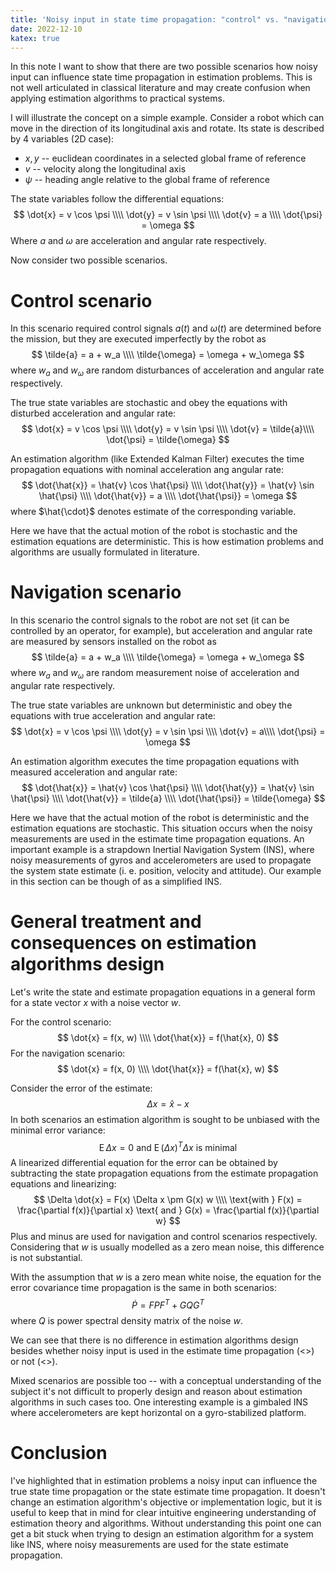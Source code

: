 ```yaml
---
title: 'Noisy input in state time propagation: "control" vs. "navigation"'
date: 2022-12-10
katex: true
---
```


In this note I want to show that there are two possible scenarios how noisy input can influence state time propagation in estimation problems.
This is not well articulated in classical literature and may create confusion when applying estimation algorithms to practical systems.

I will illustrate the concept on a simple example.
Consider a robot which can move in the direction of its longitudinal axis and rotate.
Its state is described by 4 variables (2D case):

* $x, y$ -- euclidean coordinates in a selected global frame of reference
* $v$ -- velocity along the longitudinal axis
* $\psi$ -- heading angle relative to the global frame of reference

The state variables follow the differential equations:
$$
\dot{x} = v \cos \psi \\\\
\dot{y} = v \sin \psi \\\\
\dot{v} = a \\\\
\dot{\psi} = \omega
$$
Where $a$ and $\omega$ are acceleration and angular rate respectively.

Now consider two possible scenarios.

# Control scenario

In this scenario required control signals $a(t)$ and $\omega(t)$ are determined before the mission, but they are executed imperfectly by the robot as 
$$
\tilde{a} = a + w_a \\\\
\tilde{\omega} = \omega + w_\omega
$$
where $w_a$ and $w_\omega$ are random disturbances of acceleration and angular rate respectively.

The true state variables are stochastic and obey the equations with disturbed acceleration and angular rate:
$$
\dot{x} = v \cos \psi \\\\
\dot{y} = v \sin \psi \\\\
\dot{v} = \tilde{a}\\\\
\dot{\psi} = \tilde{\omega}
$$

An estimation algorithm (like Extended Kalman Filter) executes the time propagation equations with nominal acceleration ang angular rate:
$$
\dot{\hat{x}} = \hat{v} \cos \hat{\psi} \\\\
\dot{\hat{y}} = \hat{v} \sin \hat{\psi} \\\\
\dot{\hat{v}} = a \\\\
\dot{\hat{\psi}} = \omega
$$
where $\hat{\cdot}$ denotes estimate of the corresponding variable.

Here we have that the actual motion of the robot is stochastic and the estimation equations are deterministic.
This is how estimation problems and algorithms are usually formulated in literature.

# Navigation scenario

In this scenario the control signals to the robot are not set (it can be controlled by an operator, for example), but acceleration and angular rate are measured by sensors installed on the robot as
$$
\tilde{a} = a + w_a \\\\
\tilde{\omega} = \omega + w_\omega
$$
where $w_a$ and $w_\omega$ are random measurement noise of acceleration and angular rate respectively.

The true state variables are unknown but deterministic and obey the equations with true acceleration and angular rate:
$$
\dot{x} = v \cos \psi \\\\
\dot{y} = v \sin \psi \\\\
\dot{v} = a\\\\
\dot{\psi} = \omega
$$

An estimation algorithm executes the time propagation equations with measured acceleration and angular rate:
$$
\dot{\hat{x}} = \hat{v} \cos \hat{\psi} \\\\
\dot{\hat{y}} = \hat{v} \sin \hat{\psi} \\\\
\dot{\hat{v}} = \tilde{a} \\\\
\dot{\hat{\psi}} = \tilde{\omega}
$$

Here we have that the actual motion of the robot is deterministic and the estimation equations are stochastic.
This situation occurs when the noisy measurements are used in the estimate time propagation equations. 
An important example is a strapdown Inertial Navigation System (INS), where noisy measurements of gyros and accelerometers are used to propagate the system state estimate (i. e. position, velocity and attitude).
Our example in this section can be though of as a simplified INS.

# General treatment and consequences on estimation algorithms design

Let's write the state and estimate propagation equations in a general form for a state vector $x$ with a noise vector $w$.

For the control scenario:
$$
\dot{x} = f(x, w) \\\\
\dot{\hat{x}} = f(\hat{x}, 0)
$$
For the navigation scenario:
$$
\dot{x} = f(x, 0) \\\\
\dot{\hat{x}} = f(\hat{x}, w)
$$

Consider the error of the estimate:
$$
\Delta x = \hat{x} - x
$$
In both scenarios an estimation algorithm is sought to be unbiased with the minimal error variance:
$$
\operatorname{E} \Delta x = 0 \text{ and } \operatorname{E} (\Delta x)^T \Delta x \text{ is minimal}
$$
A linearized differential equation for the error can be obtained by subtracting the state propagation equations from the estimate propagation equations and linearizing:
$$
\Delta \dot{x} = F(x) \Delta x \pm G(x) w \\\\
\text{with } F(x) = \frac{\partial f(x)}{\partial x} \text{ and } G(x) = \frac{\partial f(x)}{\partial w}
$$
Plus and minus are used for navigation and control scenarios respectively. 
Considering that $w$ is usually modelled as a zero mean noise, this difference is not substantial.

With the assumption that $w$ is a zero mean white noise, the equation for the error covariance time propagation is the same in both scenarios:
$$
\dot{P} = F P F^T + G Q G^T
$$
where $Q$ is power spectral density matrix of the noise $w$.

We can see that there is no difference in estimation algorithms design besides whether noisy input is used in the estimate time propagation (<<navigation scenario>>) or not (<<control scenario>>).

Mixed scenarios are possible too -- with a conceptual understanding of the subject it's not difficult to properly design and reason about estimation algorithms in such cases too. 
One interesting example is a gimbaled INS where accelerometers are kept horizontal on a gyro-stabilized platform.

# Conclusion

I've highlighted that in estimation problems a noisy input can influence the true state time propagation or the state estimate time propagation.
It doesn't change an estimation algorithm's objective or implementation logic, but it is useful to keep that in mind for clear intuitive engineering understanding of estimation theory and algorithms.
Without understanding this point one can get a bit stuck when trying to design an estimation algorithm for a system like INS, where noisy measurements are used for the state estimate propagation.
